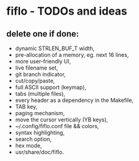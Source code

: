 # fiflo - TODOs and ideas
## delete one if done:
- dynamic STRLEN_BUF_T width,
- pre-allocation of a memory, eg. next 16 lines,
- more user-friendly UI,
- live filename set,
- git branch indicator,
- cut/copy/paste,
- full ASCII support (keymap),
- tabs (multiple files),
- every header as a dependency in the Makefile,
- TAB key,
- paging mechanism,
- move the cursor vertically (YB keys),
- ~/.config/fiflo.conf file && colors,
- syntax highlighting,
- search option,
- hex mode,
- usr/share/doc/fiflo.

